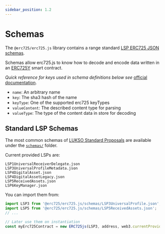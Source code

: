 ```yaml
---
sidebar_position: 1.2
---
```


# Schemas

The `@erc725/erc725.js` library contains a range standard [LSP ERC725 JSON schemas](https://github.com/lukso-network/LIPs/blob/main/LSPs/LSP-2-ERC725YJSONSchema.md).

Schemas allow erc725.js to know how to decode and encode data written in an [ERC725Y](https://eips.ethereum.org/EIPS/eip-725) smart contract.

_Quick reference for keys used in schema definitions below see_
[official
documentation](https://github.com/lukso-network/LIPs/blob/master/LSPs/LSP-2-ERC725YJSONSchema.md).

- `name`: An arbitrary name
- `key`: The sha3 hash of the name
- `keyType`: One of the supported erc725 keyTypes
- `valueContent`: The described content type for parsing
- `valueType`: The type of the content data in store for decoding

## Standard LSP Schemas

The most common schemas of [LUKSO Standard Proposals](https://github.com/lukso-network/LIPs/tree/main/LSPs) are available under the [`schemas/`](https://github.com/ERC725Alliance/erc725.js/tree/develop/schemas) folder.

Current provided LSPs are:

```
LSP1UniversalReceiverDelegate.json
LSP3UniversalProfileMetadata.json
LSP4DigitalAsset.json
LSP4DigitalAssetLegacy.json
LSP5ReceivedAssets.json
LSP6KeyManager.json
```

You can import them from:

```js
import LSP3 from '@erc725/erc725.js/schemas/LSP3UniversalProfile.json';
import LSP5 from '@erc725/erc725.js/schemas/LSP5ReceivedAssets.json';
// ...

// Later use them on instantiation
const myErc725Contract = new ERC725js(LSP3, address, web3.currentProvider);
```
